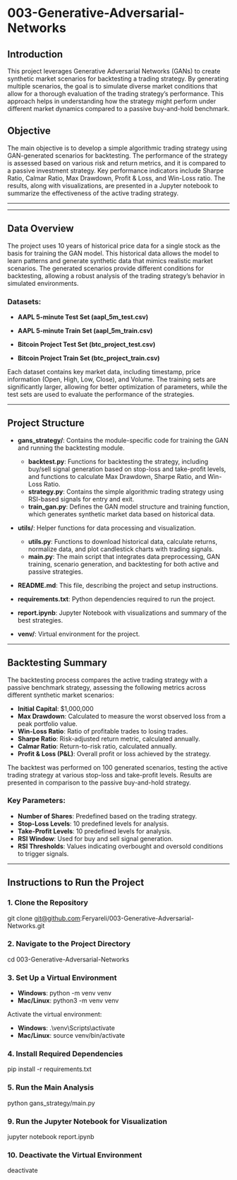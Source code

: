 # 003-Generative-Adversarial-Networks

## Introduction

This project leverages Generative Adversarial Networks (GANs)
to create synthetic market scenarios for backtesting a trading
strategy. By generating multiple scenarios, the goal is to simulate 
diverse market conditions that allow for a thorough evaluation of the 
trading strategy’s performance. This approach helps in understanding 
how the strategy might perform under different market dynamics compared 
to a passive buy-and-hold benchmark.

## Objective

The main objective is to develop a simple algorithmic trading strategy
using GAN-generated scenarios for backtesting. The performance of the
strategy is assessed based on various risk and return metrics, and it 
is compared to a passive investment strategy. Key performance indicators 
include Sharpe Ratio, Calmar Ratio, Max Drawdown, Profit & Loss, and 
Win-Loss ratio. The results, along with visualizations, are presented 
in a Jupyter notebook to summarize the effectiveness of the active 
trading strategy.

---


---

## Data Overview
 
The project uses 10 years of historical price data for a single stock
as the basis for training the GAN model. This historical data allows 
the model to learn patterns and generate synthetic data that mimics 
realistic market scenarios. The generated scenarios provide different 
conditions for backtesting, allowing a robust analysis of the trading 
strategy’s behavior in simulated environments.

### Datasets:
 
- **AAPL 5-minute Test Set (aapl_5m_test.csv)**
- **AAPL 5-minute Train Set (aapl_5m_train.csv)**
 
- **Bitcoin Project Test Set (btc_project_test.csv)**
- **Bitcoin Project Train Set (btc_project_train.csv)**
 
Each dataset contains key market data, including timestamp, price information (Open, High, Low, Close), and Volume. The training sets are significantly larger, allowing for better optimization of parameters, while the test sets are used to evaluate the performance of the strategies.

---

## Project Structure
 
- **gans_strategy/**: Contains the module-specific code for training the GAN and running the backtesting module.
  - **backtest.py**: Functions for backtesting the strategy, including buy/sell signal generation based on stop-loss and take-profit levels, and functions to calculate Max Drawdown, Sharpe Ratio, and Win-Loss Ratio.
  - **strategy.py**: Contains the simple algorithmic trading strategy using RSI-based signals for entry and exit.
  - **train_gan.py**: Defines the GAN model structure and training function, which generates synthetic market data based on historical data.


- **utils/**: Helper functions for data processing and visualization.
  - **utils.py**: Functions to download historical data, calculate returns, normalize data, and plot candlestick charts with trading signals.
  - **main.py**: The main script that integrates data preprocessing, GAN training, scenario generation, and backtesting for both active and passive strategies.


- **README.md**: This file, describing the project and setup instructions.
- **requirements.txt**: Python dependencies required to run the project.
- **report.ipynb**: Jupyter Notebook with visualizations and summary of the best strategies.
- **venv/**: Virtual environment for the project.

---

## Backtesting Summary

The backtesting process compares the active trading strategy with a passive benchmark strategy, assessing the following metrics across different synthetic market scenarios:

- **Initial Capital**: $1,000,000
- **Max Drawdown**: Calculated to measure the worst observed loss from a peak portfolio value.
- **Win-Loss Ratio**: Ratio of profitable trades to losing trades.
- **Sharpe Ratio**: Risk-adjusted return metric, calculated annually.
- **Calmar Ratio**: Return-to-risk ratio, calculated annually.
- **Profit & Loss (P&L)**: Overall profit or loss achieved by the strategy.

The backtest was performed on 100 generated scenarios, testing the active trading strategy at various stop-loss and take-profit levels. Results are presented in comparison to the passive buy-and-hold strategy.

### Key Parameters:
- **Number of Shares**: Predefined based on the trading strategy.
- **Stop-Loss Levels**: 10 predefined levels for analysis.
- **Take-Profit Levels**: 10 predefined levels for analysis.
- **RSI Window**: Used for buy and sell signal generation.
- **RSI Thresholds**: Values indicating overbought and oversold conditions to trigger signals.

---

## Instructions to Run the Project

### 1. Clone the Repository

git clone git@github.com:Feryareli/003-Generative-Adversarial-Networks.git

### 2. Navigate to the Project Directory

cd 003-Generative-Adversarial-Networks

### 3. Set Up a Virtual Environment

- **Windows**: python -m venv venv
- **Mac/Linux**: python3 -m venv venv 

Activate the virtual environment:

- **Windows**: .\venv\Scripts\activate
- **Mac/Linux**: source venv/bin/activate

### 4. Install Required Dependencies

pip install -r requirements.txt

### 5. Run the Main Analysis

python gans_strategy/main.py

### 9. Run the Jupyter Notebook for Visualization

jupyter notebook report.ipynb

### 10. Deactivate the Virtual Environment

deactivate